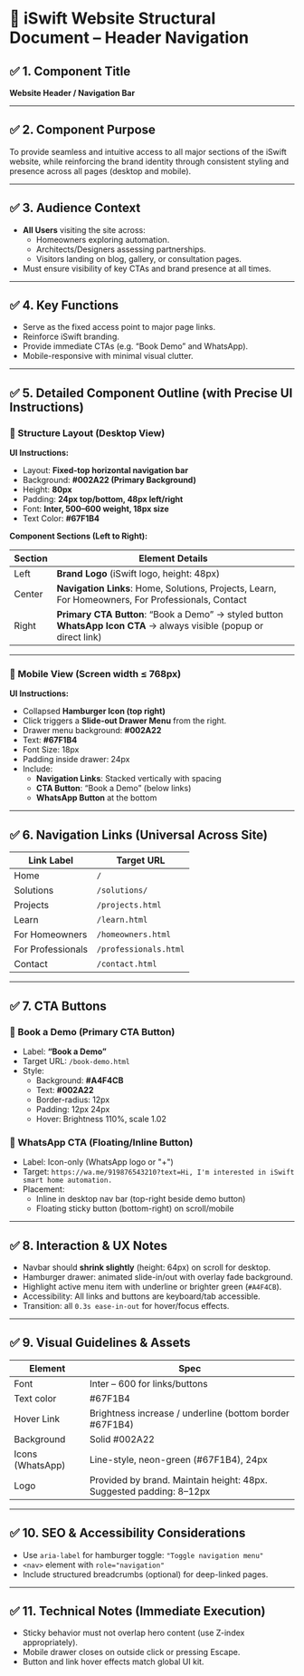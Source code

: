 # 📌 iSwift Website Structural Document – Header Navigation

## ✅ 1. Component Title
**Website Header / Navigation Bar**

---

## ✅ 2. Component Purpose
To provide seamless and intuitive access to all major sections of the iSwift website, while reinforcing the brand identity through consistent styling and presence across all pages (desktop and mobile).

---

## ✅ 3. Audience Context
- **All Users** visiting the site across:
  - Homeowners exploring automation.
  - Architects/Designers assessing partnerships.
  - Visitors landing on blog, gallery, or consultation pages.
- Must ensure visibility of key CTAs and brand presence at all times.

---

## ✅ 4. Key Functions
- Serve as the fixed access point to major page links.
- Reinforce iSwift branding.
- Provide immediate CTAs (e.g. “Book Demo” and WhatsApp).
- Mobile-responsive with minimal visual clutter.

---

## ✅ 5. Detailed Component Outline (with Precise UI Instructions)

### 🎯 Structure Layout (Desktop View)

**UI Instructions:**
- Layout: **Fixed-top horizontal navigation bar**
- Background: **#002A22 (Primary Background)**
- Height: **80px**
- Padding: **24px top/bottom, 48px left/right**
- Font: **Inter, 500–600 weight, 18px size**
- Text Color: **#67F1B4**

**Component Sections (Left to Right):**

| Section       | Element Details                                         |
|---------------|----------------------------------------------------------|
| Left          | **Brand Logo** (iSwift logo, height: 48px)             |
| Center        | **Navigation Links**: Home, Solutions, Projects, Learn, For Homeowners, For Professionals, Contact |
| Right         | **Primary CTA Button**: “Book a Demo” → styled button <br> **WhatsApp Icon CTA** → always visible (popup or direct link) |

---

### 🎯 Mobile View (Screen width ≤ 768px)

**UI Instructions:**
- Collapsed **Hamburger Icon (top right)**
- Click triggers a **Slide-out Drawer Menu** from the right.
- Drawer menu background: **#002A22**
- Text: **#67F1B4**
- Font Size: 18px
- Padding inside drawer: 24px
- Include:
  - **Navigation Links**: Stacked vertically with spacing
  - **CTA Button**: “Book a Demo” (below links)
  - **WhatsApp Button** at the bottom

---

## ✅ 6. Navigation Links (Universal Across Site)

| Link Label         | Target URL                      |
|--------------------|----------------------------------|
| Home               | `/`                              |
| Solutions          | `/solutions/`                    |
| Projects           | `/projects.html`                     |
| Learn              | `/learn.html`                        |
| For Homeowners     | `/homeowners.html`               |
| For Professionals  | `/professionals.html`            |
| Contact            | `/contact.html`                      |

---

## ✅ 7. CTA Buttons

### 🔹 Book a Demo (Primary CTA Button)
- Label: **“Book a Demo”**
- Target URL: `/book-demo.html`
- Style:
  - Background: **#A4F4CB**
  - Text: **#002A22**
  - Border-radius: 12px
  - Padding: 12px 24px
  - Hover: Brightness 110%, scale 1.02

### 🔹 WhatsApp CTA (Floating/Inline Button)
- Label: Icon-only (WhatsApp logo or "+")
- Target: `https://wa.me/919876543210?text=Hi, I'm interested in iSwift smart home automation.`
- Placement:
  - Inline in desktop nav bar (top-right beside demo button)
  - Floating sticky button (bottom-right) on scroll/mobile

---

## ✅ 8. Interaction & UX Notes
- Navbar should **shrink slightly** (height: 64px) on scroll for desktop.
- Hamburger drawer: animated slide-in/out with overlay fade background.
- Highlight active menu item with underline or brighter green (`#A4F4CB`).
- Accessibility: All links and buttons are keyboard/tab accessible.
- Transition: all `0.3s ease-in-out` for hover/focus effects.

---

## ✅ 9. Visual Guidelines & Assets

| Element         | Spec                                                                 |
|------------------|----------------------------------------------------------------------|
| Font             | Inter – 600 for links/buttons                                        |
| Text color       | #67F1B4                                                              |
| Hover Link       | Brightness increase / underline (bottom border #67F1B4)              |
| Background       | Solid #002A22                                                        |
| Icons (WhatsApp) | Line-style, neon-green (#67F1B4), 24px                               |
| Logo             | Provided by brand. Maintain height: 48px. Suggested padding: 8–12px  |

---

## ✅ 10. SEO & Accessibility Considerations
- Use `aria-label` for hamburger toggle: `"Toggle navigation menu"`
- `<nav>` element with `role="navigation"`
- Include structured breadcrumbs (optional) for deep-linked pages.

---

## ✅ 11. Technical Notes (Immediate Execution)
- Sticky behavior must not overlap hero content (use Z-index appropriately).
- Mobile drawer closes on outside click or pressing Escape.
- Button and link hover effects match global UI kit.
